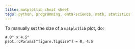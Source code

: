 ```yaml
---
title: matplotlib cheat sheet
tags: python, programming, data-science, math, statistics
---
```


To manually set the size of a `matplotlib` plot, do:

```
# 8" x 4.5"
plot.rcParams["figure.figsize"] = 8, 4.5
```
